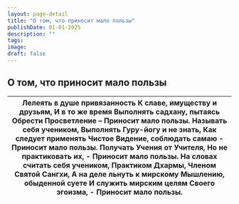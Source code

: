 ```yaml
---
layout: page-detail
title: "О том, что приносит мало пользы"
publishDate: 01-01-2025
description: ""
tags:
image:
draft: false
---
```


## О том, что приносит мало пользы
| Лелеять в душе привязанность  К славе, имуществу и друзьям,  И в то же время  Выполнять садхану, пытаясь  Обрести Просветление –  Приносит мало пользы.  Называть себя учеником,  Выполнять Гуру-йогу и не знать,  Как следует применять Чистое  Видение, соблюдать самаю -  Приносит мало пользы.  Получать Учения от Учителя,  Но не практиковать их, -  Приносит мало пользы.  На словах считать себя учеником,  Практиком Дхармы,  Членом Святой Сангхи,  А на деле льнуть к мирскому  Мышлению, обыденной суете  И служить мирским целям  Своего эгоизма, -  Приносит мало пользы. |
| --------------------------------------------------------------------------------------------------------------------------------------------------------------------------------------------------------------------------------------------------------------------------------------------------------------------------------------------------------------------------------------------------------------------------------------------------------------------------------------------------------------------------------------------------------------------------------------- |
  
  
